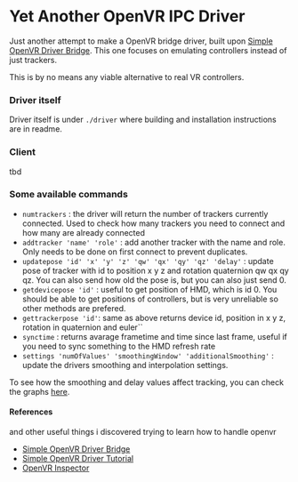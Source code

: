 # Yet Another OpenVR IPC Driver

Just another attempt to make a OpenVR bridge driver, built upon [Simple OpenVR Driver Bridge](https://github.com/ju1ce/Simple-OpenVR-Bridge-Driver).
This one focuses on emulating controllers instead of just trackers.

This is by no means any viable alternative to real VR controllers.

### Driver itself
Driver itself is under `./driver` where building and installation instructions are in readme.

### Client
tbd

### Some available commands

- ```numtrackers``` : the driver will return the number of trackers currently connected. Used to check how many trackers you need to connect and how many are already connected
- ```addtracker 'name' 'role'``` : add another tracker with the name and role. Only needs to be done on first connect to prevent duplicates.
- ```updatepose 'id' 'x' 'y' 'z' 'qw' 'qx' 'qy' 'qz' 'delay'``` : update pose of tracker with id to position x y z and rotation quaternion qw qx qy qz. You can also send how old the pose is, but you can also just send 0.
- ```getdevicepose 'id'``` : useful to get position of HMD, which is id 0. You should be able to get positions of controllers, but is very unreliable so other methods are prefered.
- ```gettrackerpose 'id'```: same as above
returns device id, position in x y z, rotation in quaternion and euler``
- ```synctime``` : returns avarage frametime and time since last frame, useful if you need to sync something to the HMD refresh rate
- ```settings 'numOfValues' 'smoothingWindow' 'additionalSmoothing'``` : update the drivers smoothing and interpolation settings.

To see how the smoothing and delay values affect tracking, you can check the graphs [here](https://github.com/ju1ce/April-Tag-VR-FullBody-Tracker/wiki/Refining-parameters).

#### References
and other useful things i discovered trying to learn how to handle openvr
- [Simple OpenVR Driver Bridge](https://github.com/ju1ce/Simple-OpenVR-Bridge-Driver)
- [Simple OpenVR Driver Tutorial](https://github.com/terminal29/[Simple-OpenVR-Driver-Tutorial)
- [OpenVR Inspector](https://github.com/matzman666/OpenVR-Inspector/)